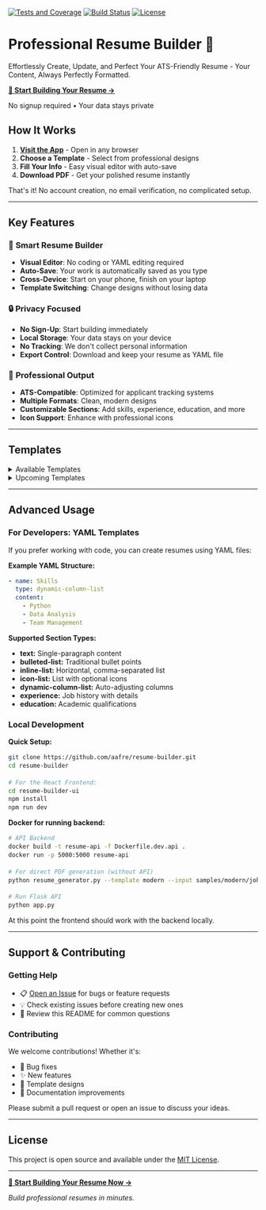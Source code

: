 [![Tests and Coverage](https://github.com/aafre/resume-builder/actions/workflows/test-frontend.yml/badge.svg)](https://github.com/aafre/resume-builder/actions/workflows/test-frontend.yml)
[![Build Status](https://img.shields.io/github/actions/workflow/status/aafre/resume-builder/test-frontend.yml?branch=main)](https://github.com/aafre/resume-builder/actions)
[![License](https://img.shields.io/github/license/aafre/resume-builder.svg)](LICENSE)

# Professional Resume Builder 📝
Effortlessly Create, Update, and Perfect Your ATS-Friendly Resume - Your Content, Always Perfectly Formatted.


**[🔗 Start Building Your Resume →](https://easyfreeresume.com)**

No signup required • Your data stays private 

## How It Works

1. **[Visit the App](https://easyfreeresume.com)** - Open in any browser
2. **Choose a Template** - Select from professional designs
3. **Fill Your Info** - Easy visual editor with auto-save
4. **Download PDF** - Get your polished resume instantly

That's it! No account creation, no email verification, no complicated setup.

---

## Key Features

### 🎯 **Smart Resume Builder**
- **Visual Editor**: No coding or YAML editing required
- **Auto-Save**: Your work is automatically saved as you type
- **Cross-Device**: Start on your phone, finish on your laptop
- **Template Switching**: Change designs without losing data

### 🔒 **Privacy Focused**
- **No Sign-Up**: Start building immediately
- **Local Storage**: Your data stays on your device
- **No Tracking**: We don't collect personal information
- **Export Control**: Download and keep your resume as YAML file

### 📝 **Professional Output**
- **ATS-Compatible**: Optimized for applicant tracking systems
- **Multiple Formats**: Clean, modern designs
- **Customizable Sections**: Add skills, experience, education, and more
- **Icon Support**: Enhance with professional icons

---

## Templates

<details>
  <summary>Available Templates</summary>

**Modern (No Icons)**  
YAML: `samples/modern/john_doe_no_icon.yml`  
![Modern No Icons](docs/templates/modern-no-icons.png)

**Modern (With Icons)**  
YAML: `samples/modern/john_doe.yml`  
![Modern With Icons](docs/templates/modern-with-icons.png)
</details>

<details>
  <summary>Upcoming Templates</summary>

**Minimalist (Work in Progress)**  
![Minimalist](docs/templates/classic-no-icon.png)

**Creative (Planned)**  
YAML: `samples/creative_sample.yml` *(Coming Soon)*
</details>

---

## Advanced Usage

### For Developers: YAML Templates

If you prefer working with code, you can create resumes using YAML files:

**Example YAML Structure:**
```yaml
- name: Skills
  type: dynamic-column-list
  content:
    - Python
    - Data Analysis
    - Team Management
```

**Supported Section Types:**
- **text:** Single-paragraph content
- **bulleted-list:** Traditional bullet points
- **inline-list:** Horizontal, comma-separated list
- **icon-list:** List with optional icons
- **dynamic-column-list:** Auto-adjusting columns
- **experience:** Job history with details
- **education:** Academic qualifications

### Local Development

**Quick Setup:**
```bash
git clone https://github.com/aafre/resume-builder.git
cd resume-builder

# For the React Frontend: 
cd resume-builder-ui
npm install
npm run dev
```

**Docker for running backend:**
```bash
# API Backend
docker build -t resume-api -f Dockerfile.dev.api .
docker run -p 5000:5000 resume-api

# For direct PDF generation (without API)
python resume_generator.py --template modern --input samples/modern/john_doe.yml --output output/resume.pdf

# Run Flask API 
python app.py 
```

At this point the frontend should work with the backend locally. 


---

## Support & Contributing

### Getting Help
- 📋 [Open an Issue](https://github.com/aafre/resume-builder/issues) for bugs or feature requests
- 💡 Check existing issues before creating new ones
- 📖 Review this README for common questions

### Contributing
We welcome contributions! Whether it's:
- 🐛 Bug fixes
- ✨ New features  
- 🎨 Template designs
- 📝 Documentation improvements

Please submit a pull request or open an issue to discuss your ideas.

---

## License

This project is open source and available under the [MIT License](LICENSE).

---

**[🚀 Start Building Your Resume Now →](https://easyfreeresume.com)**

*Build professional resumes in minutes.*